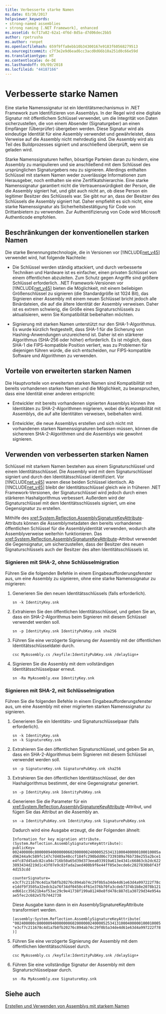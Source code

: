 ```yaml
---
title: Verbesserte starke Namen
ms.date: 03/30/2017
helpviewer_keywords:
- strong-named assemblies
- strong naming [.NET Framework], enhanced
ms.assetid: 6cf17a82-62a1-4f6d-8d5a-d7d06dec2bb5
author: rpetrusha
ms.author: ronpet
ms.openlocfilehash: 659f9ffa8ebb10b34300167e9183f60568279513
ms.sourcegitcommit: c7f3e2e9d6ead6cc3acd0d66b10a251d0c66e59d
ms.translationtype: HT
ms.contentlocale: de-DE
ms.lasthandoff: 09/09/2018
ms.locfileid: "44187166"
---
```

# <a name="enhanced-strong-naming"></a>Verbesserte starke Namen
Eine starke Namenssignatur ist ein Identitätsmechanismus in .NET Framework zum Identifizieren von Assemblys. In der Regel wird eine digitale Signatur mit öffentlichem Schlüssel verwendet, um die Integrität von Daten sicherzustellen, die von einem Absender (Signaturgeber) an einen Empfänger (Überprüfer) übergeben werden. Diese Signatur wird als eindeutige Identität für eine Assembly verwendet und gewährleistet, dass Verweise auf die Assembly nicht mehrdeutig sind. Die Assembly wird als Teil des Buildprozesses signiert und anschließend überprüft, wenn sie geladen wird.  
  
 Starke Namenssignaturen helfen, bösartige Parteien daran zu hindern, eine Assembly zu manipulieren und sie anschließend mit dem Schlüssel des ursprünglichen Signaturgebers neu zu signieren. Allerdings enthalten Schlüssel mit starkem Namen weder zuverlässige Informationen zum Herausgeber, noch enthalten sie eine Zertifikatshierarchie. Eine starke Namenssignatur garantiert nicht die Vertrauenswürdigkeit der Person, die die Assembly signiert hat, und gibt auch nicht an, ob diese Person ein legitimer Besitzer des Schlüssels war. Sie gibt nur an, dass der Besitzer des Schlüssels die Assembly signiert hat. Daher empfiehlt es sich nicht, eine starke Namenssignatur als Sicherheitsbestätigung für Code von Drittanbietern zu verwenden. Zur Authentifizierung von Code wird Microsoft Authenticode empfohlen.  
  
## <a name="limitations-of-conventional-strong-names"></a>Beschränkungen der konventionellen starken Namen  
 Die starke Benennungstechnologie, die in Versionen vor [!INCLUDE[net_v45](../../../includes/net-v45-md.md)] verwendet wird, hat folgende Nachteile:  
  
-   Die Schlüssel werden ständig attackiert, und durch verbesserte Techniken und Hardware ist es einfacher, einen privaten Schlüssel von einem öffentlichen abzuleiten. Zum Schutz gegen Angriffe sind größere Schlüssel erforderlich. .NET Framework-Versionen vor [!INCLUDE[net_v45](../../../includes/net-v45-md.md)] bieten die Möglichkeit, mit einem beliebigen Größenschlüssel zu signieren (die Standardgröße ist 1024 Bit), das Signieren einer Assembly mit einem neuen Schlüssel bricht jedoch alle Binärdateien, die auf die ältere Identität der Assembly verweisen. Daher ist es extrem schwierig, die Größe eines Signaturschlüssels zu aktualisieren, wenn Sie Kompatibilität beibehalten möchten.  
  
-   Signierung mit starken Namen unterstützt nur den SHA-1-Algorithmus. Es wurde kürzlich festgestellt, dass SHA-1 für die Sicherung von Hashing-Anwendungen unzureichend ist. Daher ist ein stärkerer Algorithmus (SHA-256 oder höher) erforderlich. Es ist möglich, dass SHA-1 die FIPS-kompatible Position verliert, was zu Problemen für diejenigen führen würde, die sich entscheiden, nur FIPS-kompatible Software und Algorithmen zu verwenden.  
  
## <a name="advantages-of-enhanced-strong-names"></a>Vorteile von erweiterten starken Namen  
 Die Hauptvorteile von erweiterten starken Namen sind Kompatibilität mit bereits vorhandenen starken Namen und die Möglichkeit, zu beanspruchen, dass eine Identität einer anderen entspricht:  
  
-   Entwickler mit bereits vorhandenen signierten Assemblys können ihre Identitäten zu SHA-2-Algorithmen migrieren, wobei die Kompatibilität mit Assemblys, die auf alte Identitäten verweisen, beibehalten wird.  
  
-   Entwickler, die neue Assemblys erstellen und sich nicht mit vorhandenen starken Namenssignaturen befassen müssen, können die sichereren SHA-2-Algorithmen und die Assemblys wie gewohnt signieren.  
  
## <a name="using-enhanced-strong-names"></a>Verwenden von verbesserten starken Namen  
 Schlüssel mit starkem Namen bestehen aus einem Signaturschlüssel und einem Identitätsschlüssel. Die Assembly wird mit dem Signaturschlüssel signiert und durch den Identitätsschlüssel identifiziert. Vor [!INCLUDE[net_v45](../../../includes/net-v45-md.md)] waren diese beiden Schlüssel identisch. Ab [!INCLUDE[net_v45](../../../includes/net-v45-md.md)] bleibt der Identitätsschlüssel gleich wie in früheren .NET Framework-Versionen, der Signaturschlüssel wird jedoch durch einen stärkeren Hashalgorithmus verbessert. Außerdem wird der Signaturschlüssel mit dem Identitätsschlüssels signiert, um eine Gegensignatur zu erstellen.  
  
 Mithilfe des <xref:System.Reflection.AssemblySignatureKeyAttribute>-Attributs können die Assemblymetadaten den bereits vorhandenen öffentlichen Schlüssel für die Assemblyidentität verwenden, wodurch alte Assemblyverweise weiterhin funktionieren.  Das <xref:System.Reflection.AssemblySignatureKeyAttribute>-Attribut verwendet die Gegensignatur, um sicherzustellen, dass der Besitzer des neuen Signaturschlüssels auch der Besitzer des alten Identitätsschlüssels ist.  
  
### <a name="signing-with-sha-2-without-key-migration"></a>Signieren mit SHA-2, ohne Schlüsselmigration  
 Führen Sie die folgenden Befehle in einem Eingabeaufforderungsfenster aus, um eine Assembly zu signieren, ohne eine starke Namenssignatur zu migrieren:  
  
1.  Generieren Sie den neuen Identitätsschlüssels (falls erforderlich).  
  
    ```  
    sn -k IdentityKey.snk  
    ```  
  
2.  Extrahieren Sie den öffentlichen Identitätsschlüssel, und geben Sie an, dass ein SHA-2-Algorithmus beim Signieren mit diesem Schlüssel verwendet werden soll.  
  
    ```  
    sn -p IdentityKey.snk IdentityPubKey.snk sha256  
    ```  
  
3.  Führen Sie eine verzögerte Signierung der Assembly mit der öffentlichen Identitätsschlüsseldatei durch.  
  
    ```  
    csc MyAssembly.cs /keyfile:IdentityPubKey.snk /delaySign+  
    ```  
  
4.  Signieren Sie die Assembly mit dem vollständigen Identitätsschlüsselpaar erneut.  
  
    ```  
    sn -Ra MyAssembly.exe IdentityKey.snk  
    ```  
  
### <a name="signing-with-sha-2-with-key-migration"></a>Signieren mit SHA-2, mit Schlüsselmigration  
 Führen Sie die folgenden Befehle in einem Eingabeaufforderungsfenster aus, um eine Assembly mit einer migrierten starken Namenssignatur zu signieren.  
  
1.  Generieren Sie ein Identitäts- und Signaturschlüsselpaar (falls erforderlich).  
  
    ```  
    sn -k IdentityKey.snk  
    sn -k SignatureKey.snk  
    ```  
  
2.  Extrahieren Sie den öffentlichen Signaturschlüssel, und geben Sie an, dass ein SHA-2-Algorithmus beim Signieren mit diesem Schlüssel verwendet werden soll.  
  
    ```  
    sn -p SignatureKey.snk SignaturePubKey.snk sha256  
    ```  
  
3.  Extrahieren Sie den öffentlichen Identitätsschlüssel, der den Hashalgorithmus bestimmt, der eine Gegensignatur generiert.  
  
    ```  
    sn -p IdentityKey.snk IdentityPubKey.snk  
    ```  
  
4.  Generieren Sie die Parameter für ein <xref:System.Reflection.AssemblySignatureKeyAttribute>-Attribut, und fügen Sie das Attribut an die Assembly an.  
  
    ```  
    sn -a IdentityPubKey.snk IdentityKey.snk SignaturePubKey.snk  
    ```  

    Dadurch wird eine Ausgabe erzeugt, die der Folgenden ähnelt:

    ```
    Information for key migration attribute.
    (System.Reflection.AssemblySignatureKeyAttribute):
    publicKey=
    002400000c80000094000000060200000024000052534131000400000100010005a3a81ac0a519
    d96244a9c589fc147c7d403e40ccf184fc290bdd06c7339389a76b738e255a2bce1d56c3e7e936
    e4fc87d45adc82ca94c716b50a65d39d373eea033919a613e4341c66863cb2dc622bcb541762b4
    3893434d219d1c43f07e9c83fada2aed400b9f6e44ff05e3ecde6c2827830b8f43f7ac8e3270a3
    4d153cdd

    counterSignature=
    e3cf7c211678c4d1a7b8fb20276c894ab74c29f0b5a34de4d61e63d4a997222f78cdcbfe4c91eb
    e1ddf9f3505a32edcb2a76f34df0450c4f61e376b70fa3cdeb7374b1b8e2078b121e2ee6e8c6a8
    ed661cc35621b4af53ac29c9e41738f199a81240e8fd478c887d1a30729d34e954a97cddce66e3
    ae5fec2c682e57b7442738
    ```

    Diese Ausgabe kann dann in ein AssemblySignatureKeyAttribute transformiert werden.

    ```
    [assembly:System.Reflection.AssemblySignatureKeyAttribute(
    "002400000c80000094000000060200000024000052534131000400000100010005a3a81ac0a519d96244a9c589fc147c7d403e40ccf184fc290bdd06c7339389a76b738e255a2bce1d56c3e7e936e4fc87d45adc82ca94c716b50a65d39d373eea033919a613e4341c66863cb2dc622bcb541762b43893434d219d1c43f07e9c83fada2aed400b9f6e44ff05e3ecde6c2827830b8f43f7ac8e3270a34d153cdd",
    "e3cf7c211678c4d1a7b8fb20276c894ab74c29f0b5a34de4d61e63d4a997222f78cdcbfe4c91ebe1ddf9f3505a32edcb2a76f34df0450c4f61e376b70fa3cdeb7374b1b8e2078b121e2ee6e8c6a8ed661cc35621b4af53ac29c9e41738f199a81240e8fd478c887d1a30729d34e954a97cddce66e3ae5fec2c682e57b7442738"
    )]
    ```
  
5.  Führen Sie eine verzögerte Signierung der Assembly mit dem öffentlichen Identitätsschlüssel durch.  
  
    ```  
    csc MyAssembly.cs /keyfile:IdentityPubKey.snk /delaySign+  
    ```  
  
6.  Führen Sie eine vollständige Signatur der Assembly mit dem Signaturschlüsselpaar durch.  
  
    ```  
    sn -Ra MyAssembly.exe SignatureKey.snk  
    ```  
  
## <a name="see-also"></a>Siehe auch  
 [Erstellen und Verwenden von Assemblys mit starkem Namen](../../../docs/framework/app-domains/create-and-use-strong-named-assemblies.md)
